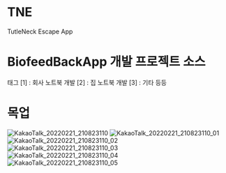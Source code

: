 # TNE
TutleNeck Escape App
# BiofeedBackApp 개발 프로젝트 소스
 태그 [1] : 회사 노트북 개발 [2] : 집 노트북 개발 [3] : 기타 등등
 
# 목업

![KakaoTalk_20220221_210823110](https://user-images.githubusercontent.com/62639477/154952606-8d8a1c0d-589b-4af3-a593-e707e08e1344.jpg)
![KakaoTalk_20220221_210823110_01](https://user-images.githubusercontent.com/62639477/154952607-b362c51c-5d83-46dc-9149-998080f51833.jpg)
![KakaoTalk_20220221_210823110_02](https://user-images.githubusercontent.com/62639477/154952610-a24de129-8ec9-4a6c-92f8-5bf947bf6d4a.jpg)
![KakaoTalk_20220221_210823110_03](https://user-images.githubusercontent.com/62639477/154952613-6638bc8d-557f-45a7-a72f-eb326b4894b0.jpg)
![KakaoTalk_20220221_210823110_04](https://user-images.githubusercontent.com/62639477/154952614-dddcfb18-2b87-4e44-b674-7c6dfe2eade5.jpg)
![KakaoTalk_20220221_210823110_05](https://user-images.githubusercontent.com/62639477/154952618-f546a3ab-4d08-4dcf-8b36-a549a3fd5442.jpg)

